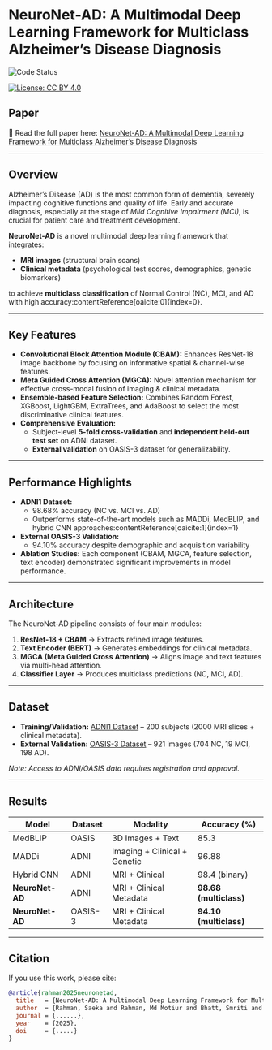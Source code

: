 # NeuroNet-AD: A Multimodal Deep Learning Framework for Multiclass Alzheimer’s Disease Diagnosis

![Code Status](https://img.shields.io/badge/Code-Coming%20Soon-orange?style=for-the-badge)

[![License: CC BY 4.0](https://img.shields.io/badge/License-CC%20BY%204.0-lightgrey.svg)](https://creativecommons.org/licenses/by/4.0/)

## Paper
📄 Read the full paper here: [NeuroNet-AD: A Multimodal Deep Learning Framework for Multiclass Alzheimer’s Disease Diagnosis](#)

---
## Overview
Alzheimer’s Disease (AD) is the most common form of dementia, severely impacting cognitive functions and quality of life. Early and accurate diagnosis, especially at the stage of *Mild Cognitive Impairment (MCI)*, is crucial for patient care and treatment development.

**NeuroNet-AD** is a novel multimodal deep learning framework that integrates:
- **MRI images** (structural brain scans)  
- **Clinical metadata** (psychological test scores, demographics, genetic biomarkers)  

to achieve **multiclass classification** of Normal Control (NC), MCI, and AD with high accuracy:contentReference[oaicite:0]{index=0}.

---


## Key Features
- **Convolutional Block Attention Module (CBAM):** Enhances ResNet-18 image backbone by focusing on informative spatial & channel-wise features.  
- **Meta Guided Cross Attention (MGCA):** Novel attention mechanism for effective cross-modal fusion of imaging & clinical metadata.  
- **Ensemble-based Feature Selection:** Combines Random Forest, XGBoost, LightGBM, ExtraTrees, and AdaBoost to select the most discriminative clinical features.  
- **Comprehensive Evaluation:**  
  - Subject-level **5-fold cross-validation** and **independent held-out test set** on ADNI dataset.  
  - **External validation** on OASIS-3 dataset for generalizability.  

---

## Performance Highlights
- **ADNI1 Dataset:**  
  - 98.68% accuracy (NC vs. MCI vs. AD)  
  - Outperforms state-of-the-art models such as MADDi, MedBLIP, and hybrid CNN approaches:contentReference[oaicite:1]{index=1}  
- **External OASIS-3 Validation:**  
  - 94.10% accuracy despite demographic and acquisition variability  
- **Ablation Studies:** Each component (CBAM, MGCA, feature selection, text encoder) demonstrated significant improvements in model performance.

---

## Architecture
The NeuroNet-AD pipeline consists of four main modules:
1. **ResNet-18 + CBAM** → Extracts refined image features.  
2. **Text Encoder (BERT)** → Generates embeddings for clinical metadata.  
3. **MGCA (Meta Guided Cross Attention)** → Aligns image and text features via multi-head attention.  
4. **Classifier Layer** → Produces multiclass predictions (NC, MCI, AD).  

---

## Dataset
- **Training/Validation:** [ADNI1 Dataset](https://adni.loni.usc.edu/) – 200 subjects (2000 MRI slices + clinical metadata).  
- **External Validation:** [OASIS-3 Dataset](https://www.oasis-brains.org/) – 921 images (704 NC, 19 MCI, 198 AD).  

*Note: Access to ADNI/OASIS data requires registration and approval.*  

---

## Results
| Model         | Dataset | Modality | Accuracy (%) |
|---------------|---------|----------|--------------|
| MedBLIP       | OASIS   | 3D Images + Text | 85.3 |
| MADDi         | ADNI    | Imaging + Clinical + Genetic | 96.88 |
| Hybrid CNN    | ADNI    | MRI + Clinical | 98.4 (binary) |
| **NeuroNet-AD** | ADNI    | MRI + Clinical Metadata | **98.68 (multiclass)** |
| **NeuroNet-AD** | OASIS-3 | MRI + Clinical Metadata | **94.10 (multiclass)** |

---


## Citation
If you use this work, please cite:  

```bibtex
@article{rahman2025neuronetad,
  title   = {NeuroNet-AD: A Multimodal Deep Learning Framework for Multiclass Alzheimer’s Disease Diagnosis},
  author  = {Rahman, Saeka and Rahman, Md Motiur and Bhatt, Smriti and Sundararajan, Raji and Faezipour, Miad},
  journal = {......},
  year    = {2025},
  doi     = {.....}
}
